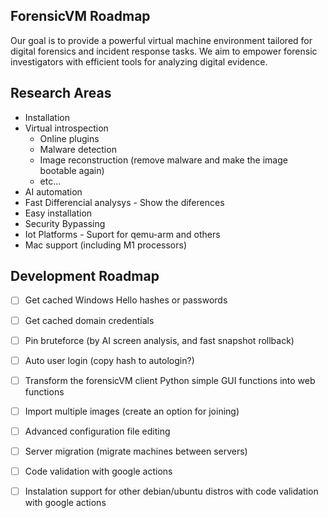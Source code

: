 ForensicVM Roadmap
------------------

Our goal is to provide a powerful virtual machine environment tailored for digital forensics and incident response tasks. We aim to empower forensic investigators with efficient tools for analyzing digital evidence.


Research Areas
--------------
- Installation
- Virtual introspection
  - Online plugins
  - Malware detection
  - Image reconstruction (remove malware and make the image bootable again)
  - etc...
- AI automation
- Fast Differencial analysys - Show the diferences
- Easy installation
- Security Bypassing
- Iot Platforms - Suport for qemu-arm and others
- Mac support (including M1 processors)

Development Roadmap
--------------------
- [ ] Get cached Windows Hello hashes or passwords
- [ ] Get cached domain credentials
- [ ] Pin bruteforce (by AI screen analysis, and fast snapshot rollback)
- [ ] Auto user login (copy hash to autologin?)
- [ ] Transform the forensicVM client Python simple GUI functions into web functions
- [ ] Import multiple images (create an option for joining)
- [ ] Advanced configuration file editing
- [ ] Server migration (migrate machines between servers)
- [ ] Code validation with google actions
- [ ] Instalation support for other debian/ubuntu distros with code validation with google actions

